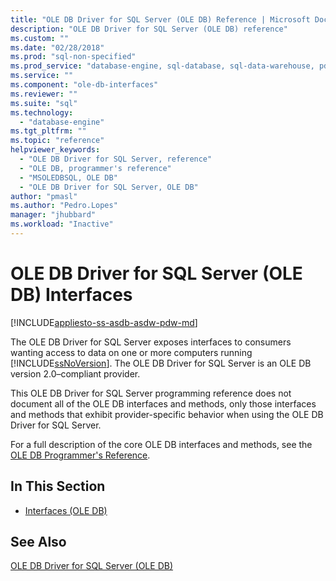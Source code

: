 ```yaml
---
title: "OLE DB Driver for SQL Server (OLE DB) Reference | Microsoft Docs"
description: "OLE DB Driver for SQL Server (OLE DB) reference"
ms.custom: ""
ms.date: "02/28/2018"
ms.prod: "sql-non-specified"
ms.prod_service: "database-engine, sql-database, sql-data-warehouse, pdw"
ms.service: ""
ms.component: "ole-db-interfaces"
ms.reviewer: ""
ms.suite: "sql"
ms.technology: 
  - "database-engine"
ms.tgt_pltfrm: ""
ms.topic: "reference"
helpviewer_keywords: 
  - "OLE DB Driver for SQL Server, reference"
  - "OLE DB, programmer's reference"
  - "MSOLEDBSQL, OLE DB"
  - "OLE DB Driver for SQL Server, OLE DB"
author: "pmasl"
ms.author: "Pedro.Lopes"
manager: "jhubbard"
ms.workload: "Inactive"
---
```

# OLE DB Driver for SQL Server (OLE DB) Interfaces
[!INCLUDE[appliesto-ss-asdb-asdw-pdw-md](../../../includes/appliesto-ss-asdb-asdw-pdw-md.md)]

  The OLE DB Driver for SQL Server exposes interfaces to consumers wanting access to data on one or more computers running [!INCLUDE[ssNoVersion](../../../includes/ssnoversion-md.md)]. The OLE DB Driver for SQL Server is an OLE DB version 2.0–compliant provider.  
  
 This OLE DB Driver for SQL Server programming reference does not document all of the OLE DB interfaces and methods, only those interfaces and methods that exhibit provider-specific behavior when using the OLE DB Driver for SQL Server.  
  
 For a full description of the core OLE DB interfaces and methods, see the [OLE DB Programmer's Reference](http://go.microsoft.com/fwlink/?LinkId=45232).  
  
## In This Section  
  
-   [Interfaces &#40;OLE DB&#41;](../../oledb/ole-db-interfaces/oledb-driver-for-sql-server-ole-db-interfaces.md)  
  
## See Also  
 [OLE DB Driver for SQL Server &#40;OLE DB&#41;](../../oledb/ole-db/oledb-driver-for-sql-server-ole-db.md)  
  
  
